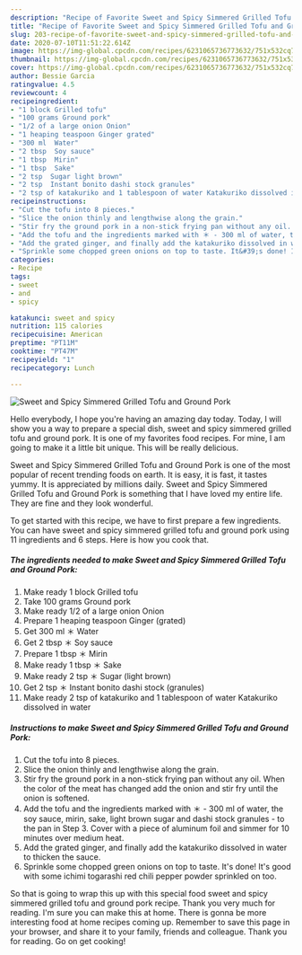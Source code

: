 ```yaml
---
description: "Recipe of Favorite Sweet and Spicy Simmered Grilled Tofu and Ground Pork"
title: "Recipe of Favorite Sweet and Spicy Simmered Grilled Tofu and Ground Pork"
slug: 203-recipe-of-favorite-sweet-and-spicy-simmered-grilled-tofu-and-ground-pork
date: 2020-07-10T11:51:22.614Z
image: https://img-global.cpcdn.com/recipes/6231065736773632/751x532cq70/sweet-and-spicy-simmered-grilled-tofu-and-ground-pork-recipe-main-photo.jpg
thumbnail: https://img-global.cpcdn.com/recipes/6231065736773632/751x532cq70/sweet-and-spicy-simmered-grilled-tofu-and-ground-pork-recipe-main-photo.jpg
cover: https://img-global.cpcdn.com/recipes/6231065736773632/751x532cq70/sweet-and-spicy-simmered-grilled-tofu-and-ground-pork-recipe-main-photo.jpg
author: Bessie Garcia
ratingvalue: 4.5
reviewcount: 4
recipeingredient:
- "1 block Grilled tofu"
- "100 grams Ground pork"
- "1/2 of a large onion Onion"
- "1 heaping teaspoon Ginger grated"
- "300 ml  Water"
- "2 tbsp  Soy sauce"
- "1 tbsp  Mirin"
- "1 tbsp  Sake"
- "2 tsp  Sugar light brown"
- "2 tsp  Instant bonito dashi stock granules"
- "2 tsp of katakuriko and 1 tablespoon of water Katakuriko dissolved in water"
recipeinstructions:
- "Cut the tofu into 8 pieces."
- "Slice the onion thinly and lengthwise along the grain."
- "Stir fry the ground pork in a non-stick frying pan without any oil. When the color of the meat has changed add the onion and stir fry until the onion is softened."
- "Add the tofu and the ingredients marked with ＊ - 300 ml of water, the soy sauce, mirin, sake, light brown sugar and dashi stock granules  - to the pan in Step 3. Cover with a piece of aluminum foil and simmer for 10 minutes over medium heat."
- "Add the grated ginger, and finally add the katakuriko dissolved in water to thicken the sauce."
- "Sprinkle some chopped green onions on top to taste. It&#39;s done! It&#39;s good with some ichimi togarashi red chili pepper powder sprinkled on too."
categories:
- Recipe
tags:
- sweet
- and
- spicy

katakunci: sweet and spicy 
nutrition: 115 calories
recipecuisine: American
preptime: "PT11M"
cooktime: "PT47M"
recipeyield: "1"
recipecategory: Lunch

---
```



![Sweet and Spicy Simmered Grilled Tofu and Ground Pork](https://img-global.cpcdn.com/recipes/6231065736773632/751x532cq70/sweet-and-spicy-simmered-grilled-tofu-and-ground-pork-recipe-main-photo.jpg)

Hello everybody, I hope you're having an amazing day today. Today, I will show you a way to prepare a special dish, sweet and spicy simmered grilled tofu and ground pork. It is one of my favorites food recipes. For mine, I am going to make it a little bit unique. This will be really delicious.



Sweet and Spicy Simmered Grilled Tofu and Ground Pork is one of the most popular of recent trending foods on earth. It is easy, it is fast, it tastes yummy. It is appreciated by millions daily. Sweet and Spicy Simmered Grilled Tofu and Ground Pork is something that I have loved my entire life. They are fine and they look wonderful.


To get started with this recipe, we have to first prepare a few ingredients. You can have sweet and spicy simmered grilled tofu and ground pork using 11 ingredients and 6 steps. Here is how you cook that.

<!--inarticleads1-->

##### The ingredients needed to make Sweet and Spicy Simmered Grilled Tofu and Ground Pork:

1. Make ready 1 block Grilled tofu
1. Take 100 grams Ground pork
1. Make ready 1/2 of a large onion Onion
1. Prepare 1 heaping teaspoon Ginger (grated)
1. Get 300 ml ＊ Water
1. Get 2 tbsp ＊ Soy sauce
1. Prepare 1 tbsp ＊ Mirin
1. Make ready 1 tbsp ＊ Sake
1. Make ready 2 tsp ＊ Sugar (light brown)
1. Get 2 tsp ＊ Instant bonito dashi stock (granules)
1. Make ready 2 tsp of katakuriko and 1 tablespoon of water Katakuriko dissolved in water




<!--inarticleads2-->

##### Instructions to make Sweet and Spicy Simmered Grilled Tofu and Ground Pork:

1. Cut the tofu into 8 pieces.
1. Slice the onion thinly and lengthwise along the grain.
1. Stir fry the ground pork in a non-stick frying pan without any oil. When the color of the meat has changed add the onion and stir fry until the onion is softened.
1. Add the tofu and the ingredients marked with ＊ - 300 ml of water, the soy sauce, mirin, sake, light brown sugar and dashi stock granules  - to the pan in Step 3. Cover with a piece of aluminum foil and simmer for 10 minutes over medium heat.
1. Add the grated ginger, and finally add the katakuriko dissolved in water to thicken the sauce.
1. Sprinkle some chopped green onions on top to taste. It&#39;s done! It&#39;s good with some ichimi togarashi red chili pepper powder sprinkled on too.




So that is going to wrap this up with this special food sweet and spicy simmered grilled tofu and ground pork recipe. Thank you very much for reading. I'm sure you can make this at home. There is gonna be more interesting food at home recipes coming up. Remember to save this page in your browser, and share it to your family, friends and colleague. Thank you for reading. Go on get cooking!
